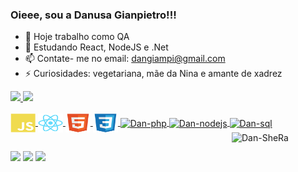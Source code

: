 ### Oieee, sou a Danusa Gianpietro!!!


- 🔭  Hoje trabalho como QA 
- 🌱  Estudando React, NodeJS e .Net
- 📫  Contate- me no email: dangiampi@gmail.com
- ⚡  Curiosidades: vegetariana, mãe da Nina e amante de xadrez

 <div>
  <a href="https://github.com/DanusaGianpietroSzot">
  <img height="180em" src="https://github-readme-stats.vercel.app/api?username=DanusaGianpietroSzot&show_icons=true&theme=tokyonight&include_all_commits=true&count_private=true"/>
  <img height="180em" src="https://github-readme-stats.vercel.app/api/top-langs/?username=DanusaGianpietroSzot&layout=compact&langs_count=7&theme=tokyonight"/>
</div>
  
  <div style="display: inline_block"><br>
  <img align="center" alt="Dan-Js" height="30" width="40" src="https://raw.githubusercontent.com/devicons/devicon/master/icons/javascript/javascript-plain.svg">
  <img align="center" alt="Dan-React" height="30" width="40" src="https://raw.githubusercontent.com/devicons/devicon/master/icons/react/react-original.svg">
  <img align="center" alt="Rafa-HTML" height="30" width="40" src="https://raw.githubusercontent.com/devicons/devicon/master/icons/html5/html5-original.svg">
  <img align="center" alt="Rafa-CSS" height="30" width="40" src="https://raw.githubusercontent.com/devicons/devicon/master/icons/css3/css3-original.svg">
  <img align="center" alt="Dan-php" height="30" width="40" src="https://seeklogo.com/images/P/php-logo-DC4A01DBB6-seeklogo.com.png">
  <img align="center" alt="Dan-nodejs" height="30" width="40" src="https://image.flaticon.com/icons/png/512/919/919825.png">
   <img align="center" alt="Dan-sql" height="30" width="40" src="https://www.svgrepo.com/show/255832/sql.svg">
 
  <img align="right" alt="Dan-SheRa" height="150" width="150" src="https://cdn.substack.com/image/fetch/w_1100,c_limit,f_auto,q_auto:good/https%3A%2F%2Fbucketeer-e05bbc84-baa3-437e-9518-adb32be77984.s3.amazonaws.com%2Fpublic%2Fimages%2F39a81f83-b41e-4c4a-99ed-7c36580c632d_480x480">
</div>
  
  ##

<div> 
  <a href="https://www.instagram.com/dangiampi/" target="_blank"><img src="https://img.shields.io/badge/-Instagram-%23E4405F?style=for-the-badge&logo=instagram&logoColor=white" target="_blank"></a>
  <a href = "mailto:dan.giampi@gmail.com"><img src="https://img.shields.io/badge/-Gmail-%23333?style=for-the-badge&logo=gmail&logoColor=white" target="_blank"></a>
  <a href="https://www.linkedin.com/in/danusagianpietro/" target="_blank"><img src="https://img.shields.io/badge/-LinkedIn-%230077B5?style=for-the-badge&logo=linkedin&logoColor=white" target="_blank"></a> 
  </div>
